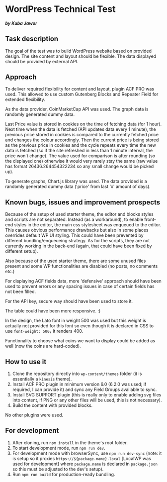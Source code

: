 # WordPress Technical Test
##### by Kuba Jawor

## Task description
The goal of the test was to build WordPress website based on provided design. The site content and layout should be flexible. The data displayed should be provided by external API.

## Approach
To deliver required flexibility for content and layout, plugin ACF PRO was used. This allowed to use custom Gutenberg Blocks and Repeater Field for extended flexibility. 

As the data provider, CoinMarketCap API was used. The graph data is randomly generated dummy data.

Last Price value is stored in cookies on the time of fetching data (for 1 hour). Next time when the data is fetched (API updates data every 1 minute), the previous price stored in cookies is compared to the currently fetched price and changes the colour accordingly. Then the current price is being stored as the previous price in cookies and the cycle repeats every time the new data is fetched (so if the site refreshed in less than 1 minute interval, the price won't change). The value used for comparison is after rounding (so the displayed one) otherwise it would very rarely stay the same (raw value has format 26436.264454322234 so any small change would be picked up).

To generate graphs, Chart.js library was used. The data provided is a randomly generated dummy data ('price' from last 'x' amount of days).

## Known bugs, issues and improvement prospects
Because of the setup of used starter theme, the editor and blocks styles and scripts are not separated. Instead (as a workaround), to enable front-end styles in the editor, the main css stylesheet was enqueued to the editor. This causes obvious performance drawbacks but also in some places overrides default WP UI styling. This could have been prevented by different bundling/enqueueing strategy. As for the scripts, they are not currently working in the back-end (again, that could have been fixed by different setup).

Also because of the used starter theme, there are some unused files present and some WP functionalities are disabled (no posts, no comments etc.)

For displaying ACF fields data, more 'defensive' approach should have been used to prevent errors or any spacing issues in case of certain fields has not been filled.

For the API key, secure way should have been used to store it.

The table could have been more responsive. :)

In the design, the Lato font in weight 500 was used but this weight is actually not provided for this font so even though it is declared in CSS to use `font-weight: 500;` it renders 400.

Functionality to choose what coins we want to display could be added as well (now the coins are hard-coded).

## How to use it
1. Clone the repository directly into `wp-content/themes` folder (it is essentially a `kinesis` theme).
2. Install ACF PRO plugin in minimum version 6.0 (6.2.0 was used; if required, I can provide it) and sync any Field Groups available to sync.
3. Install SVG SUPPORT plugin (this is really only to enable adding svg files into content, if PNG or any other files will be used, this is not necessary).
4. Build the content with provided blocks.

No other plugins were used.

## For development
1. After cloning, run `npm install` in the theme's root folder.
2. To start development mode, run `npm run dev`.
3. For development mode with browserSync, use `npm run dev-sync` (note: it is setup so it proxies `https://${package.name}.local` [LocalWP was used for development] where `package.name` is declared in `package.json` so this must be adjusted to the dev's setup).
4. Run `npm run build` for production-ready bundling.
